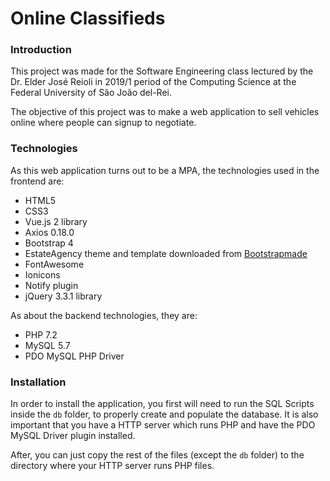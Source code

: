 # Online Classifieds

### Introduction

This project was made for the Software Engineering class lectured by the Dr. Elder José Reioli in 2019/1 period of the Computing Science at the Federal University of São João del-Rei.

The objective of this project was to make a web application to sell vehicles online where people can signup to negotiate.

### Technologies

As this web application turns out to be a MPA, the technologies used in the frontend are:

* HTML5
* CSS3
* Vue.js 2 library
* Axios 0.18.0
* Bootstrap 4
* EstateAgency theme and template downloaded from [Bootstrapmade](https://bootstrapmade.com/real-estate-agency-bootstrap-template/)
* FontAwesome
* Ionicons
* Notify plugin
* jQuery 3.3.1 library

As about the backend technologies, they are:

* PHP 7.2
* MySQL 5.7
* PDO MySQL PHP Driver

### Installation

In order to install the application, you first will need to run the SQL Scripts inside the `db` folder, to properly create and populate the database. It is also important that you have a HTTP server which runs PHP and have the PDO MySQL Driver plugin installed.

After, you can just copy the rest of the files (except the `db` folder) to the directory where your HTTP server runs PHP files.
